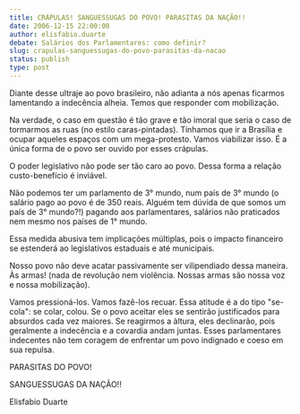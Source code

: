 ```yaml
---
title: CRÁPULAS! SANGUESSUGAS DO POVO! PARASITAS DA NAÇÃO!!
date: 2006-12-15 22:00:00
author: elisfabio.duarte
debate: Salários dos Parlamentares: como definir?
slug: crapulas-sanguessugas-do-povo-parasitas-da-nacao
status: publish 
type: post
---
```


Diante desse ultraje ao povo brasileiro, não adianta a nós apenas ficarmos lamentando a indecência alheia. Temos que responder com mobilização.  

Na verdade, o caso em questão é tão grave e tão imoral que seria o caso de tormarmos as ruas (no estilo caras-pintadas). Tínhamos que ir a Brasília e ocupar aqueles espaços com um mega-protesto. Vamos viabilizar isso. É a única forma de o povo ser ouvido por esses crápulas.  

O poder legislativo não pode ser tão caro ao povo. Dessa forma a relação custo-benefício é inviável.  

Não podemos ter um parlamento de 3° mundo, num país de 3° mundo (o salário pago ao povo é de 350 reais. Alguém tem dúvida de que somos um país de 3° mundo?!) pagando aos parlamentares, salários não praticados nem mesmo nos países de 1° mundo.  

Essa medida abusiva tem implicações múltiplas, pois o impacto financeiro se estenderá ao legislativos estaduais e até municipais.   

Nosso povo não deve acatar passivamente ser vilipendiado dessa maneira. Às armas! (nada de revolução nem violência. Nossas armas são nossa voz e nossa mobilização).  

Vamos pressioná-los. Vamos fazê-los recuar. Essa atitude é a do tipo "se-cola": se colar, colou. Se o povo aceitar eles se sentirão justificados para absurdos cada vez maiores. Se reagirmos a àltura, eles declinarão, pois geralmente a indecência e a covardia andam juntas. Esses parlamentares indecentes não tem coragem de enfrentar um povo indignado e coeso em sua repulsa.  

PARASITAS DO POVO!  

SANGUESSUGAS DA NAÇÃO!!  

Elisfabio Duarte
